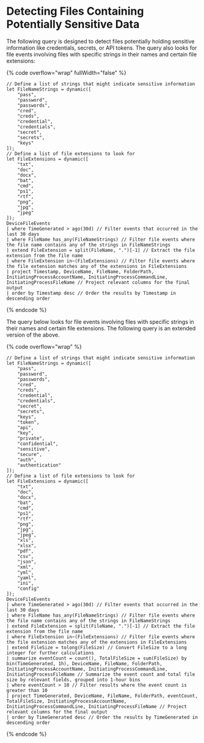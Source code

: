 # Detecting Files Containing Potentially Sensitive Data

The following query is designed to detect files potentially holding sensitive information like credentials, secrets, or API tokens. The query also looks for file events involving files with specific strings in their names and certain file extensions:

{% code overflow="wrap" fullWidth="false" %}
```kusto
// Define a list of strings that might indicate sensitive information
let FileNameStrings = dynamic([
    "pass",
    "password",
    "passwords",
    "cred",
    "creds",
    "credential",
    "credentials",
    "secret",
    "secrets",
    "keys"
]);
// Define a list of file extensions to look for
let FileExtensions = dynamic([
    "txt",
    "doc",
    "docx",
    "bat",
    "cmd",
    "ps1",
    "rtf",
    "png",
    "jpg",
    "jpeg"
]);
DeviceFileEvents
| where TimeGenerated > ago(30d) // Filter events that occurred in the last 30 days
| where FileName has_any(FileNameStrings) // Filter file events where the file name contains any of the strings in FileNameStrings
| extend FileExtension = split(FileName, ".")[-1] // Extract the file extension from the file name
| where FileExtension in~(FileExtensions) // Filter file events where the file extension matches any of the extensions in FileExtensions
| project Timestamp, DeviceName, FileName, FolderPath, InitiatingProcessAccountName, InitiatingProcessCommandLine, InitiatingProcessFileName // Project relevant columns for the final output
| order by Timestamp desc // Order the results by Timestamp in descending order

```
{% endcode %}

The query below looks for file events involving files with specific strings in their names and certain file extensions. The following query is an extended version of the above.

{% code overflow="wrap" %}
```kusto
// Define a list of strings that might indicate sensitive information
let FileNameStrings = dynamic([
    "pass",
    "password",
    "passwords",
    "cred",
    "creds",
    "credential",
    "credentials",
    "secret",
    "secrets",
    "keys",
    "token",
    "api",
    "key",
    "private",
    "confidential",
    "sensitive",
    "secure",
    "auth",
    "authentication"
]);
// Define a list of file extensions to look for
let FileExtensions = dynamic([
    "txt",
    "doc",
    "docx",
    "bat",
    "cmd",
    "ps1",
    "rtf",
    "png",
    "jpg",
    "jpeg",
    "xls",
    "xlsx",
    "pdf",
    "csv",
    "json",
    "xml",
    "yml",
    "yaml",
    "ini",
    "config"
]);
DeviceFileEvents
| where TimeGenerated > ago(30d) // Filter events that occurred in the last 30 days
| where FileName has_any(FileNameStrings) // Filter file events where the file name contains any of the strings in FileNameStrings
| extend FileExtension = split(FileName, ".")[-1] // Extract the file extension from the file name
| where FileExtension in~(FileExtensions) // Filter file events where the file extension matches any of the extensions in FileExtensions
| extend FileSize = tolong(FileSize) // Convert FileSize to a long integer for further calculations
| summarize eventCount = count(), TotalFileSize = sum(FileSize) by bin(TimeGenerated, 1h), DeviceName, FileName, FolderPath, InitiatingProcessAccountName, InitiatingProcessCommandLine, InitiatingProcessFileName // Summarize the event count and total file size by relevant fields, grouped into 1-hour bins
| where eventCount > 10 // Filter results where the event count is greater than 10
| project TimeGenerated, DeviceName, FileName, FolderPath, eventCount, TotalFileSize, InitiatingProcessAccountName, InitiatingProcessCommandLine, InitiatingProcessFileName // Project relevant columns for the final output
| order by TimeGenerated desc // Order the results by TimeGenerated in descending order
```
{% endcode %}
